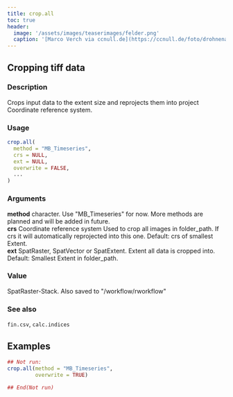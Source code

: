 ```yaml
---
title: crop.all
toc: true
header:
  image: '/assets/images/teaserimages/felder.png'
  caption: '[Marco Verch via ccnull.de](https://ccnull.de/foto/drohnenaufnahme-von-landwirtschaftlichen-feldern-mit-geometrischen-mustern/1105470). [CC-BY 2.0](https://creativecommons.org/licenses/by/2.0/de/). Image cropped.'
---
```


## Cropping tiff data

### Description
Crops input data to the extent size and reprojects them into project Coordinate reference system.

### Usage
```r
crop.all(
  method = "MB_Timeseries",
  crs = NULL,
  ext = NULL,
  overwrite = FALSE,
  ...
)
```

### Arguments
**method**	character. Use "MB_Timeseries" for now. More methods are planned and will be added in future.  
**crs**		Coordinate reference system Used to crop all images in folder_path. If crs it will automatically reprojected into this one. Default: crs of smallest Extent.  
**ext**		SpatRaster, SpatVector or SpatExtent. Extent all data is cropped into. Default: Smallest Extent in folder_path.  

### Value
SpatRaster-Stack. Also saved to "/workflow/rworkflow"

### See also
`fin.csv`, `calc.indices`

## Examples
```r
## Not run: 
crop.all(method = "MB_Timeseries",
         overwrite = TRUE)

## End(Not run)
```
